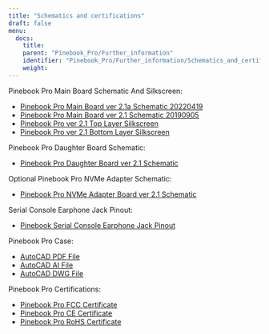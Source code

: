 ```yaml
---
title: "Schematics and certifications"
draft: false
menu:
  docs:
    title:
    parent: "Pinebook_Pro/Further_information"
    identifier: "Pinebook_Pro/Further_information/Schematics_and_certifications"
    weight:
---
```


Pinebook Pro Main Board Schematic And Silkscreen:

* [Pinebook Pro Main Board ver 2.1a Schematic 20220419](https://files.pine64.org/doc/PinebookPro/pinebookpro_schematic_v21a_20220419.pdf)
* [Pinebook Pro Main Board ver 2.1 Schematic 20190905](https://files.pine64.org/doc/PinebookPro/pinebookpro_v2.1_mainboard_schematic.pdf)
* [Pinebook Pro ver 2.1 Top Layer Silkscreen](https://wiki.pine64.org/wiki/File:Pinebookpro-v2.1-top-ref.pdf)
* [Pinebook Pro ver 2.1 Bottom Layer Silkscreen](https://wiki.pine64.org/wiki/File:Pinebookpro-v2.1-bottom-ref.pdf)

Pinebook Pro Daughter Board Schematic:

* [Pinebook Pro Daughter Board ver 2.1 Schematic](https://files.pine64.org/doc/PinebookPro/pinebookpro_v2.1_daughterboard_schematic.pdf)

Optional Pinebook Pro NVMe Adapter Schematic:

* [Pinebook Pro NVMe Adapter Board ver 2.1 Schematic](https://files.pine64.org/doc/PinebookPro/pinebookpro_v2.1_NVMe-adapter_schematic.pdf)

Serial Console Earphone Jack Pinout:

* [Pinebook Serial Console Earphone Jack Pinout](https://files.pine64.org/doc/pinebook/guide/Pinebook_Earphone_Serial_Console_Developer_Guide.pdf)

Pinebook Pro Case:

* [AutoCAD PDF File ](https://files.pine64.org/doc/PinebookPro/drawings/Pinebook%20Pro%20Principle%20Views.pdf)
* [AutoCAD AI File ](https://files.pine64.org/doc/PinebookPro/drawings/Pinebook%20Pro%20Principle%20Views.ai)
* [AutoCAD DWG File ](https://files.pine64.org/doc/PinebookPro/drawings/Pinebook%20Pro%20Principle%20Views.dwg)

Pinebook Pro Certifications:

* [Pinebook Pro FCC Certificate](https://files.pine64.org/doc/cert/Pinebook%20Pro%20FCC%20Certificate-S19071103501001.pdf)
* [Pinebook Pro CE Certificate](https://files.pine64.org/doc/cert/Pinebook%20Pro%20CE%20RED%20Certificate-S19051404304.pdf)
* [Pinebook Pro RoHS Certificate](https://files.pine64.org/doc/cert/Pinebook%20Pro%20ROHS%20Compliance%20Certificate.pdf)
